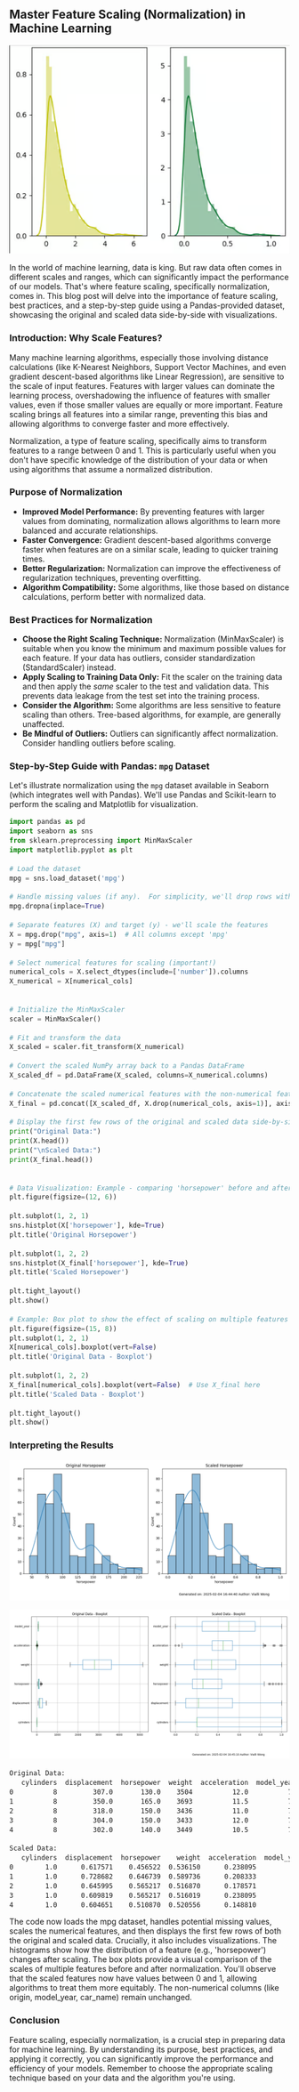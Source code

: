 ## Master Feature Scaling (Normalization) in Machine Learning

![Master Feature Scaling (Normalization) in Machine Learning](https://raw.githubusercontent.com/vialliw/Hyperion_Data_Science_Bootcamp/main/image/normalization.png)

In the world of machine learning, data is king. But raw data often comes in different scales and ranges, which can significantly impact the performance of our models.  That's where feature scaling, specifically normalization, comes in. This blog post will delve into the importance of feature scaling, best practices, and a step-by-step guide using a Pandas-provided dataset, showcasing the original and scaled data side-by-side with visualizations.

### Introduction: Why Scale Features?

Many machine learning algorithms, especially those involving distance calculations (like K-Nearest Neighbors, Support Vector Machines, and even gradient descent-based algorithms like Linear Regression), are sensitive to the scale of input features.  Features with larger values can dominate the learning process, overshadowing the influence of features with smaller values, even if those smaller values are equally or more important.  Feature scaling brings all features into a similar range, preventing this bias and allowing algorithms to converge faster and more effectively.

Normalization, a type of feature scaling, specifically aims to transform features to a range between 0 and 1.  This is particularly useful when you don't have specific knowledge of the distribution of your data or when using algorithms that assume a normalized distribution.

### Purpose of Normalization

* **Improved Model Performance:** By preventing features with larger values from dominating, normalization allows algorithms to learn more balanced and accurate relationships.
* **Faster Convergence:** Gradient descent-based algorithms converge faster when features are on a similar scale, leading to quicker training times.
* **Better Regularization:** Normalization can improve the effectiveness of regularization techniques, preventing overfitting.
* **Algorithm Compatibility:** Some algorithms, like those based on distance calculations, perform better with normalized data.

### Best Practices for Normalization

* **Choose the Right Scaling Technique:** Normalization (MinMaxScaler) is suitable when you know the minimum and maximum possible values for each feature.  If your data has outliers, consider standardization (StandardScaler) instead.
* **Apply Scaling to Training Data Only:**  Fit the scaler on the training data and then apply the *same* scaler to the test and validation data.  This prevents data leakage from the test set into the training process.
* **Consider the Algorithm:**  Some algorithms are less sensitive to feature scaling than others.  Tree-based algorithms, for example, are generally unaffected.
* **Be Mindful of Outliers:** Outliers can significantly affect normalization.  Consider handling outliers before scaling.

### Step-by-Step Guide with Pandas:  `mpg` Dataset

Let's illustrate normalization using the `mpg` dataset available in Seaborn (which integrates well with Pandas).  We'll use Pandas and Scikit-learn to perform the scaling and Matplotlib for visualization.

```python
import pandas as pd
import seaborn as sns
from sklearn.preprocessing import MinMaxScaler
import matplotlib.pyplot as plt

# Load the dataset
mpg = sns.load_dataset('mpg')

# Handle missing values (if any).  For simplicity, we'll drop rows with NaNs.
mpg.dropna(inplace=True)

# Separate features (X) and target (y) - we'll scale the features
X = mpg.drop("mpg", axis=1)  # All columns except 'mpg'
y = mpg["mpg"]

# Select numerical features for scaling (important!)
numerical_cols = X.select_dtypes(include=['number']).columns
X_numerical = X[numerical_cols]


# Initialize the MinMaxScaler
scaler = MinMaxScaler()

# Fit and transform the data
X_scaled = scaler.fit_transform(X_numerical)

# Convert the scaled NumPy array back to a Pandas DataFrame
X_scaled_df = pd.DataFrame(X_scaled, columns=X_numerical.columns)

# Concatenate the scaled numerical features with the non-numerical features
X_final = pd.concat([X_scaled_df, X.drop(numerical_cols, axis=1)], axis=1)

# Display the first few rows of the original and scaled data side-by-side
print("Original Data:")
print(X.head())
print("\nScaled Data:")
print(X_final.head())


# Data Visualization: Example - comparing 'horsepower' before and after scaling
plt.figure(figsize=(12, 6))

plt.subplot(1, 2, 1)
sns.histplot(X['horsepower'], kde=True)
plt.title('Original Horsepower')

plt.subplot(1, 2, 2)
sns.histplot(X_final['horsepower'], kde=True)
plt.title('Scaled Horsepower')

plt.tight_layout()
plt.show()

# Example: Box plot to show the effect of scaling on multiple features
plt.figure(figsize=(15, 8))
plt.subplot(1, 2, 1)
X[numerical_cols].boxplot(vert=False)
plt.title('Original Data - Boxplot')

plt.subplot(1, 2, 2)
X_final[numerical_cols].boxplot(vert=False)  # Use X_final here
plt.title('Scaled Data - Boxplot')

plt.tight_layout()
plt.show()
```

### Interpreting the Results

![Figure 1](https://raw.githubusercontent.com/vialliw/Hyperion_Data_Science_Bootcamp/main/image/feature-scaling-normalization1.png)

![Figure 2](https://raw.githubusercontent.com/vialliw/Hyperion_Data_Science_Bootcamp/main/image/feature-scaling-normalization2.png)

```bash
Original Data:
   cylinders  displacement  horsepower  weight  acceleration  model_year origin                       name
0          8         307.0       130.0    3504          12.0          70    usa  chevrolet chevelle malibu
1          8         350.0       165.0    3693          11.5          70    usa          buick skylark 320
2          8         318.0       150.0    3436          11.0          70    usa         plymouth satellite
3          8         304.0       150.0    3433          12.0          70    usa              amc rebel sst
4          8         302.0       140.0    3449          10.5          70    usa                ford torino

Scaled Data:
   cylinders  displacement  horsepower    weight  acceleration  model_year origin                       name
0        1.0      0.617571    0.456522  0.536150      0.238095         0.0    usa  chevrolet chevelle malibu
1        1.0      0.728682    0.646739  0.589736      0.208333         0.0    usa          buick skylark 320
2        1.0      0.645995    0.565217  0.516870      0.178571         0.0    usa         plymouth satellite
3        1.0      0.609819    0.565217  0.516019      0.238095         0.0    usa              amc rebel sst
4        1.0      0.604651    0.510870  0.520556      0.148810         0.0    usa                ford torino
```

The code now loads the mpg dataset, handles potential missing values, scales the numerical features, and then displays the first few rows of both the original and scaled data.  Crucially, it also includes visualizations.  The histograms show how the distribution of a feature (e.g., 'horsepower') changes after scaling.  The box plots provide a visual comparison of the scales of multiple features before and after normalization.  You'll observe that the scaled features now have values between 0 and 1, allowing algorithms to treat them more equitably.  The non-numerical columns (like origin, model_year, car_name) remain unchanged.

### Conclusion

Feature scaling, especially normalization, is a crucial step in preparing data for machine learning.  By understanding its purpose, best practices, and applying it correctly, you can significantly improve the performance and efficiency of your models.  Remember to choose the appropriate scaling technique based on your data and the algorithm you're using.

